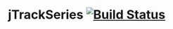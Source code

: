 # jTrackSeries [![Build Status](https://travis-ci.org/CristinaSilvaEng/jTrackSeries.svg?branch=master)](https://travis-ci.org/CristinaSilvaEng/jTrackSeries)